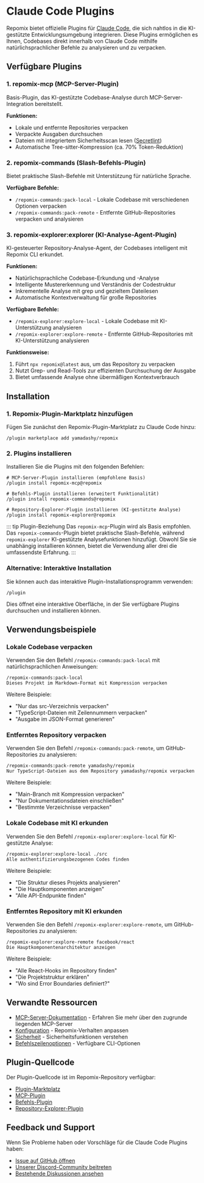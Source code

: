 # Claude Code Plugins

Repomix bietet offizielle Plugins für [Claude Code](https://docs.anthropic.com/en/docs/claude-code/overview), die sich nahtlos in die KI-gestützte Entwicklungsumgebung integrieren. Diese Plugins ermöglichen es Ihnen, Codebases direkt innerhalb von Claude Code mithilfe natürlichsprachlicher Befehle zu analysieren und zu verpacken.

## Verfügbare Plugins

### 1. repomix-mcp (MCP-Server-Plugin)

Basis-Plugin, das KI-gestützte Codebase-Analyse durch MCP-Server-Integration bereitstellt.

**Funktionen:**
- Lokale und entfernte Repositories verpacken
- Verpackte Ausgaben durchsuchen
- Dateien mit integriertem Sicherheitsscan lesen ([Secretlint](https://github.com/secretlint/secretlint))
- Automatische Tree-sitter-Kompression (ca. 70% Token-Reduktion)

### 2. repomix-commands (Slash-Befehls-Plugin)

Bietet praktische Slash-Befehle mit Unterstützung für natürliche Sprache.

**Verfügbare Befehle:**
- `/repomix-commands:pack-local` - Lokale Codebase mit verschiedenen Optionen verpacken
- `/repomix-commands:pack-remote` - Entfernte GitHub-Repositories verpacken und analysieren

### 3. repomix-explorer:explorer (KI-Analyse-Agent-Plugin)

KI-gesteuerter Repository-Analyse-Agent, der Codebases intelligent mit Repomix CLI erkundet.

**Funktionen:**
- Natürlichsprachliche Codebase-Erkundung und -Analyse
- Intelligente Mustererkennung und Verständnis der Codestruktur
- Inkrementelle Analyse mit grep und gezieltem Dateilesen
- Automatische Kontextverwaltung für große Repositories

**Verfügbare Befehle:**
- `/repomix-explorer:explore-local` - Lokale Codebase mit KI-Unterstützung analysieren
- `/repomix-explorer:explore-remote` - Entfernte GitHub-Repositories mit KI-Unterstützung analysieren

**Funktionsweise:**
1. Führt `npx repomix@latest` aus, um das Repository zu verpacken
2. Nutzt Grep- und Read-Tools zur effizienten Durchsuchung der Ausgabe
3. Bietet umfassende Analyse ohne übermäßigen Kontextverbrauch

## Installation

### 1. Repomix-Plugin-Marktplatz hinzufügen

Fügen Sie zunächst den Repomix-Plugin-Marktplatz zu Claude Code hinzu:

```text
/plugin marketplace add yamadashy/repomix
```

### 2. Plugins installieren

Installieren Sie die Plugins mit den folgenden Befehlen:

```text
# MCP-Server-Plugin installieren (empfohlene Basis)
/plugin install repomix-mcp@repomix

# Befehls-Plugin installieren (erweitert Funktionalität)
/plugin install repomix-commands@repomix

# Repository-Explorer-Plugin installieren (KI-gestützte Analyse)
/plugin install repomix-explorer@repomix
```

::: tip Plugin-Beziehung
Das `repomix-mcp`-Plugin wird als Basis empfohlen. Das `repomix-commands`-Plugin bietet praktische Slash-Befehle, während `repomix-explorer` KI-gestützte Analysefunktionen hinzufügt. Obwohl Sie sie unabhängig installieren können, bietet die Verwendung aller drei die umfassendste Erfahrung.
:::

### Alternative: Interaktive Installation

Sie können auch das interaktive Plugin-Installationsprogramm verwenden:

```text
/plugin
```

Dies öffnet eine interaktive Oberfläche, in der Sie verfügbare Plugins durchsuchen und installieren können.

## Verwendungsbeispiele

### Lokale Codebase verpacken

Verwenden Sie den Befehl `/repomix-commands:pack-local` mit natürlichsprachlichen Anweisungen:

```text
/repomix-commands:pack-local
Dieses Projekt im Markdown-Format mit Kompression verpacken
```

Weitere Beispiele:
- "Nur das src-Verzeichnis verpacken"
- "TypeScript-Dateien mit Zeilennummern verpacken"
- "Ausgabe im JSON-Format generieren"

### Entferntes Repository verpacken

Verwenden Sie den Befehl `/repomix-commands:pack-remote`, um GitHub-Repositories zu analysieren:

```text
/repomix-commands:pack-remote yamadashy/repomix
Nur TypeScript-Dateien aus dem Repository yamadashy/repomix verpacken
```

Weitere Beispiele:
- "Main-Branch mit Kompression verpacken"
- "Nur Dokumentationsdateien einschließen"
- "Bestimmte Verzeichnisse verpacken"

### Lokale Codebase mit KI erkunden

Verwenden Sie den Befehl `/repomix-explorer:explore-local` für KI-gestützte Analyse:

```text
/repomix-explorer:explore-local ./src
Alle authentifizierungsbezogenen Codes finden
```

Weitere Beispiele:
- "Die Struktur dieses Projekts analysieren"
- "Die Hauptkomponenten anzeigen"
- "Alle API-Endpunkte finden"

### Entferntes Repository mit KI erkunden

Verwenden Sie den Befehl `/repomix-explorer:explore-remote`, um GitHub-Repositories zu analysieren:

```text
/repomix-explorer:explore-remote facebook/react
Die Hauptkomponentenarchitektur anzeigen
```

Weitere Beispiele:
- "Alle React-Hooks im Repository finden"
- "Die Projektstruktur erklären"
- "Wo sind Error Boundaries definiert?"

## Verwandte Ressourcen

- [MCP-Server-Dokumentation](/guide/mcp-server) - Erfahren Sie mehr über den zugrunde liegenden MCP-Server
- [Konfiguration](/guide/configuration) - Repomix-Verhalten anpassen
- [Sicherheit](/guide/security) - Sicherheitsfunktionen verstehen
- [Befehlszeilenoptionen](/guide/command-line-options) - Verfügbare CLI-Optionen

## Plugin-Quellcode

Der Plugin-Quellcode ist im Repomix-Repository verfügbar:

- [Plugin-Marktplatz](https://github.com/yamadashy/repomix/tree/main/.claude-plugin)
- [MCP-Plugin](https://github.com/yamadashy/repomix/tree/main/.claude/plugins/repomix-mcp)
- [Befehls-Plugin](https://github.com/yamadashy/repomix/tree/main/.claude/plugins/repomix-commands)
- [Repository-Explorer-Plugin](https://github.com/yamadashy/repomix/tree/main/.claude/plugins/repomix-explorer)

## Feedback und Support

Wenn Sie Probleme haben oder Vorschläge für die Claude Code Plugins haben:

- [Issue auf GitHub öffnen](https://github.com/yamadashy/repomix/issues)
- [Unserer Discord-Community beitreten](https://discord.gg/wNYzTwZFku)
- [Bestehende Diskussionen ansehen](https://github.com/yamadashy/repomix/discussions)
